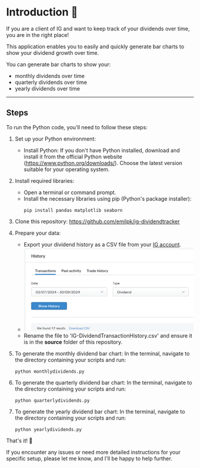 # Introduction 🚀️

If you are a client of IG and want to keep track of your dividends over time, you are in the right place!

This application enables you to easily and quickly generate bar charts to show your dividend growth over time.

You can generate bar charts to show your:

- monthly dividends over time
- quarterly dividends over time
- yearly dividends over time

---

## Steps

To run the Python code, you'll need to follow these steps:

1. Set up your Python environment:

   - Install Python: If you don't have Python installed, download and install it from the official Python website (https://www.python.org/downloads/). Choose the latest version suitable for your operating system.

2. Install required libraries:

   - Open a terminal or command prompt.
   - Install the necessary libraries using pip (Python's package installer):
     ```
     pip install pandas matplotlib seaborn
     ```

3. Clone this repository: https://github.com/emilpk/ig-dividendtracker
4. Prepare your data:

   - Export your dividend history as a CSV file from your [IG account](https://www.ig.com).
   - ![](assets/20240930_112925_image.png)
   - Rename the file to 'IG-DividendTransactionHistory.csv' and ensure it is in the **source** folder of this repository.

5. To generate the monthly dividend bar chart:
   In the terminal, navigate to the directory containing your scripts and run:

   ```
   python monthlydividends.py
   ```

6. To generate the quarterly dividend bar chart:
   In the terminal, navigate to the directory containing your scripts and run:

   ```
   python quarterlydividends.py
   ```

7. To generate the yearly dividend bar chart:
   In the terminal, navigate to the directory containing your scripts and run:

   ```
   python yearlydividends.py
   ```

That's it! 🎉️

If you encounter any issues or need more detailed instructions for your specific setup, please let me know, and I'll be happy to help further.
